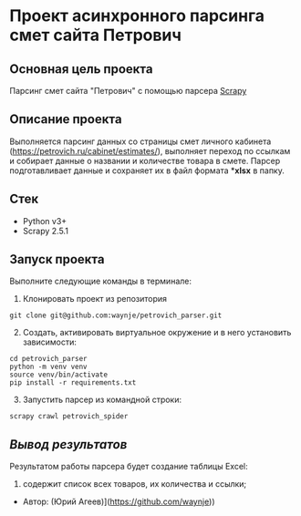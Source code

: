 # Проект асинхронного парсинга смет сайта Петрович
## **Основная цель проекта**
Парсинг смет сайта "Петрович" с помощью парсера [Scrapy](https://docs.scrapy.org/en/latest/index.html) 
## **Описание проекта**
Выполняется парсинг данных со страницы смет личного кабинета (https://petrovich.ru/cabinet/estimates/),
выполняет переход по ссылкам и собирает данные о названии и количестве товара в смете.
Парсер подготавливает данные и сохраняет их в файл формата ***xlsx** в папку.
## **Стек**
* Python v3+
* Scrapy 2.5.1
## **Запуск проекта**
Выполните следующие команды в терминале:
1. Клонировать проект из репозитория
```shell
git clone git@github.com:waynje/petrovich_parser.git
```
2. Создать, активировать виртуальное окружение и в него установить зависимости:
```shell
cd petrovich_parser
python -m venv venv
source venv/bin/activate
pip install -r requirements.txt
```
3. Запустить парсер из командной строки:
```shell
scrapy crawl petrovich_spider
```
## _Вывод результатов_
Результатом работы парсера будет создание таблицы Excel:
1. содержит список всех товаров, их количества и ссылки;
* Автор: (Юрий Агеев)](https://github.com/waynje))
